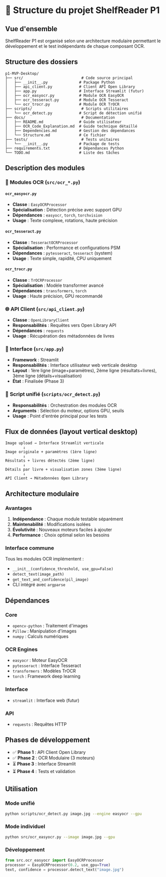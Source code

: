 # 📂 **Structure du projet ShelfReader P1**

## Vue d'ensemble

ShelfReader P1 est organisé selon une architecture modulaire permettant le développement et le test indépendants de chaque composant OCR.

## Structure des dossiers

```
p1-MVP-Desktop/
├── src/                          # Code source principal
│   ├── __init__.py              # Package Python
│   ├── api_client.py            # Client API Open Library
│   ├── app.py                   # Interface Streamlit (futur)
│   ├── ocr_easyocr.py           # Module OCR EasyOCR
│   ├── ocr_tesseract.py         # Module OCR Tesseract
│   └── ocr_trocr.py             # Module OCR TrOCR
├── scripts/                      # Scripts utilitaires
│   └── ocr_detect.py            # Script de détection unifié
├── docs/                         # Documentation
│   ├── README.md                # Guide utilisateur
│   ├── OCR_Code_Explanation.md  # Guide technique détaillé
│   ├── Dependencies.md          # Gestion des dépendances
│   └── Structure.md             # Ce fichier
├── tests/                        # Tests unitaires
│   └── __init__.py              # Package de tests
├── requirements.txt             # Dépendances Python
└── TODO.md                      # Liste des tâches
```

## Description des modules

### 🔧 **Modules OCR** (`src/ocr_*.py`)

#### `ocr_easyocr.py`
- **Classe** : `EasyOCRProcessor`
- **Spécialisation** : Détection précise avec support GPU
- **Dépendances** : `easyocr`, `torch`, `torchvision`
- **Usage** : Texte complexe, rotations, haute précision

#### `ocr_tesseract.py`
- **Classe** : `TesseractOCRProcessor`
- **Spécialisation** : Performance et configurations PSM
- **Dépendances** : `pytesseract`, `tesseract` (system)
- **Usage** : Texte simple, rapidité, CPU uniquement

#### `ocr_trocr.py`
- **Classe** : `TrOCRProcessor`
- **Spécialisation** : Modèle transformer avancé
- **Dépendances** : `transformers`, `torch`
- **Usage** : Haute précision, GPU recommandé

### 🌐 **API Client** (`src/api_client.py`)
- **Classe** : `OpenLibraryClient`
- **Responsabilités** : Requêtes vers Open Library API
- **Dépendances** : `requests`
- **Usage** : Récupération des métadonnées de livres


### 🎨 **Interface** (`src/app.py`)
- **Framework** : Streamlit
- **Responsabilités** : Interface utilisateur web verticale desktop
- **Layout** : 1ère ligne (image+paramètres), 2ème ligne (résultats+livres), 3ème ligne (détails+visualisation)
- **État** : Finalisée (Phase 3)

### 🚀 **Script unifié** (`scripts/ocr_detect.py`)
- **Responsabilités** : Orchestration des modules OCR
- **Arguments** : Sélection du moteur, options GPU, seuils
- **Usage** : Point d'entrée principal pour les tests


## Flux de données (layout vertical desktop)

```
Image upload → Interface Streamlit verticale
        ↓
Image originale + paramètres (1ère ligne)
        ↓
Résultats + livres détectés (2ème ligne)
        ↓
Détails par livre + visualisation zones (3ème ligne)
        ↓
API Client → Métadonnées Open Library
```

## Architecture modulaire

### Avantages
1. **Indépendance** : Chaque module testable séparément
2. **Maintenabilité** : Modifications isolées
3. **Évolutivité** : Nouveaux moteurs faciles à ajouter
4. **Performance** : Choix optimal selon les besoins

### Interface commune
Tous les modules OCR implémentent :
- `__init__(confidence_threshold, use_gpu=False)`
- `detect_text(image_path)`
- `get_text_and_confidence(pil_image)`
- CLI intégré avec `argparse`

## Dépendances

### Core
- `opencv-python` : Traitement d'images
- `Pillow` : Manipulation d'images
- `numpy` : Calculs numériques

### OCR Engines
- `easyocr` : Moteur EasyOCR
- `pytesseract` : Interface Tesseract
- `transformers` : Modèles TrOCR
- `torch` : Framework deep learning

### Interface
- `streamlit` : Interface web (futur)

### API
- `requests` : Requêtes HTTP

## Phases de développement

- ✅ **Phase 1** : API Client Open Library
- ✅ **Phase 2** : OCR Modulaire (3 moteurs)
- ⏳ **Phase 3** : Interface Streamlit
- ⏳ **Phase 4** : Tests et validation

## Utilisation

### Mode unifié
```bash
python scripts/ocr_detect.py image.jpg --engine easyocr --gpu
```

### Mode individuel
```bash
python src/ocr_easyocr.py --image image.jpg --gpu
```

### Développement
```python
from src.ocr_easyocr import EasyOCRProcessor
processor = EasyOCRProcessor(0.2, use_gpu=True)
text, confidence = processor.detect_text("image.jpg")
```